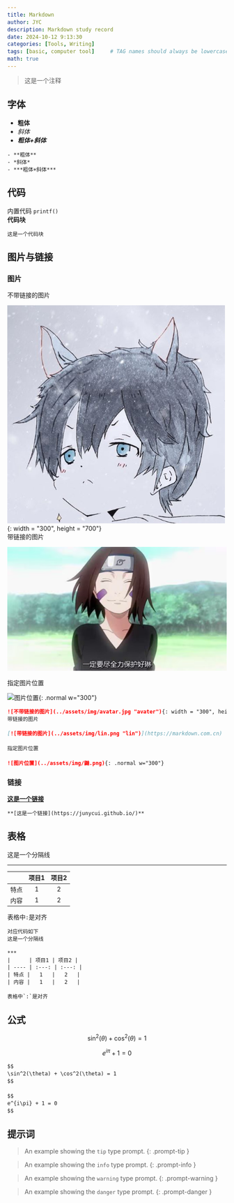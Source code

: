 ```yaml
---
title: Markdown 
author: JYC
description: Markdown study record
date: 2024-10-12 9:13:30 
categories: [Tools, Writing]
tags: [basic, computer tool]     # TAG names should always be lowercase
math: true
--- 
```



> 这是一个注释

## 字体

- **粗体**
- *斜体*
- ***粗体+斜体***

```
- **粗体**
- *斜体*
- ***粗体+斜体***
```

## 代码

内置代码 `printf()`  
**代码块**
``` 
这是一个代码块
```

## 图片与链接

### 图片

不带链接的图片

![不带链接的图片](../assets/img/avatar.jpg "avater"){: width = "300", height = "700"}  
带链接的图片  

[![带链接的图片](../assets/img/lin.png "lin")](https://markdown.com.cn)

指定图片位置  

![图片位置](../assets/img/鼬.png){: .normal w="300"}

``` markdown
![不带链接的图片](../assets/img/avatar.jpg "avater"){: width = "300", height = "700"}  
带链接的图片  

[![带链接的图片](../assets/img/lin.png "lin")](https://markdown.com.cn)

指定图片位置  

![图片位置](../assets/img/鼬.png){: .normal w="300"}

```

### 链接

**[这是一个链接](https://junycui.github.io/)**
```
**[这是一个链接](https://junycui.github.io/)**
```

## 表格

这是一个分隔线

***

|      | 项目1 | 项目2 |
| ---- | :---: | :---: |
| 特点 |   1   |   2   |
| 内容 |   1   |   2   |

表格中`:`是对齐



```
对应代码如下
这是一个分隔线

***
|      | 项目1 | 项目2 |
| ---- | :---: | :---: |
| 特点 |   1   |   2   |
| 内容 |   1   |   2   |

表格中`:`是对齐
```

## 公式

$$
\sin^2(\theta) + \cos^2(\theta) = 1 
$$
  
$$
e^{i\pi} + 1 = 0
$$


```Markdown
$$
\sin^2(\theta) + \cos^2(\theta) = 1 
$$
  
$$
e^{i\pi} + 1 = 0
$$

```

## 提示词

<!-- markdownlint-capture -->
<!-- markdownlint-disable -->
> An example showing the `tip` type prompt.
{: .prompt-tip }

> An example showing the `info` type prompt.
{: .prompt-info }

> An example showing the `warning` type prompt.
{: .prompt-warning }

> An example showing the `danger` type prompt.
{: .prompt-danger }
<!-- markdownlint-restore -->